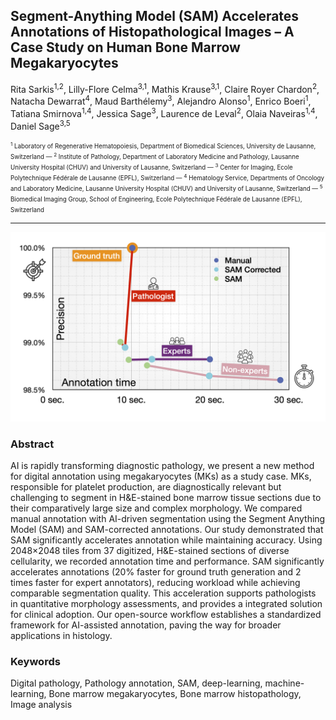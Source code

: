 ## Segment-Anything Model (SAM) Accelerates Annotations of Histopathological Images – A Case Study on Human Bone Marrow Megakaryocytes
 
 Rita Sarkis<sup>1,2</sup>,
 Lilly-Flore Celma<sup>3,1</sup>,
 Mathis Krause<sup>3,1</sup>,
 Claire Royer Chardon<sup>2</sup>,
 Natacha Dewarrat<sup>4</sup>,
 Maud Barthélemy<sup>3</sup>,
 Alejandro Alonso<sup>1</sup>,
 Enrico Boeri<sup>1</sup>,
 Tatiana Smirnova<sup>1,4</sup>,
 Jessica Sage<sup>3</sup>,
 Laurence de Leval<sup>2</sup>,
 Olaia Naveiras<sup>1,4</sup>,
 Daniel Sage<sup>3,5</sup>

<small><small>
<sup>1</sup> Laboratory of Regenerative Hematopoiesis, Department of Biomedical Sciences, University de Lausanne, Switzerland —
<sup>2</sup> Institute of Pathology, Department of Laboratory Medicine and Pathology, Lausanne University Hospital (CHUV) and University of Lausanne, Switzerland — 
<sup>3</sup> Center for Imaging, Ecole Polytechnique Fédérale de Lausanne (EPFL), Switzerland — 
<sup>4</sup> Hematology Service, Departments of Oncology and Laboratory Medicine, Lausanne University Hospital (CHUV) and University of Lausanne, Switzerland — 
<sup>5</sup> Biomedical Imaging Group, School of Engineering, Ecole Polytechnique Fédérale de Lausanne (EPFL), Switzerland
</small></small>

<hr>

![abstract-figures/abstract-figure.png](abstract-figures/abstract-figure.png)


### Abstract
AI is rapidly transforming diagnostic pathology, we present a new method for digital annotation using megakaryocytes (MKs) as a study case. MKs, responsible for platelet production, are diagnostically relevant but challenging to segment in H&E-stained bone marrow tissue sections due to their comparatively large size and complex morphology. We compared manual annotation with AI-driven segmentation using the Segment Anything Model (SAM) and SAM-corrected annotations. Our study demonstrated that SAM significantly accelerates annotation while maintaining accuracy. Using 2048×2048 tiles from 37 digitized, H&E-stained sections of diverse cellularity, we recorded annotation time and performance. SAM significantly accelerates annotations (20% faster for ground truth generation and 2 times faster for expert annotators), reducing workload while achieving comparable segmentation quality. This acceleration supports pathologists in quantitative morphology assessments, and provides a integrated solution for clinical adoption. Our open-source workflow establishes a standardized framework for AI-assisted annotation, paving the way for broader applications in histology.



### Keywords
Digital pathology, Pathology annotation, SAM, deep-learning, machine-learning, Bone marrow megakaryocytes, Bone marrow histopathology, Image analysis
